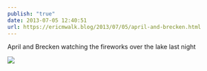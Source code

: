 ```yaml
---
publish: "true"
date: 2013-07-05 12:40:51
url: https://ericmwalk.blog/2013/07/05/april-and-brecken.html
---
```


April and Brecken watching the fireworks over the lake last night

![](https://ericmwalk.blog/uploads/2022/48f9fc44d3.jpg)
